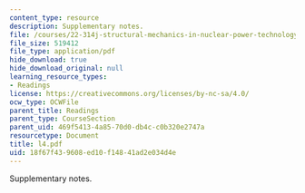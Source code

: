 ```yaml
---
content_type: resource
description: Supplementary notes.
file: /courses/22-314j-structural-mechanics-in-nuclear-power-technology-fall-2006/18f67f439608ed10f14841ad2e034d4e_l4.pdf
file_size: 519412
file_type: application/pdf
hide_download: true
hide_download_original: null
learning_resource_types:
- Readings
license: https://creativecommons.org/licenses/by-nc-sa/4.0/
ocw_type: OCWFile
parent_title: Readings
parent_type: CourseSection
parent_uid: 469f5413-4a85-70d0-db4c-c0b320e2747a
resourcetype: Document
title: l4.pdf
uid: 18f67f43-9608-ed10-f148-41ad2e034d4e
---
```

Supplementary notes.